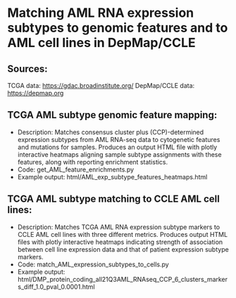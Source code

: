 # Matching AML RNA expression subtypes to genomic features and to AML cell lines in DepMap/CCLE

Sources:
--------
TCGA data: https://gdac.broadinstitute.org/
DepMap/CCLE data: https://depmap.org

TCGA AML subtype genomic feature mapping:
-----------------------------------------
- Description: Matches consensus cluster plus (CCP)-determined expression subtypes from AML RNA-seq data to cytogenetic features
  and mutations for samples. Produces an output HTML file with plotly interactive heatmaps aligning sample subtype assignments with these 
  features, along with reporting enrichment statistics. 
- Code: get_AML_feature_enrichments.py
- Example output: html/AML_exp_subtype_features_heatmaps.html

TCGA AML subtype matching to CCLE AML cell lines:
-------------------------------------------------
- Description: Matches TCGA AML RNA expression subtype markers to CCLE AML cell lines with three different metrics. Produces output HTML
  files with plotly interactive heatmaps indicating strength of association between cell line expression data and that of patient 
  expression subtype markers.
- Code: match_AML_expression_subtypes_to_cells.py
- Example output: html/DMP_protein_coding_all21Q3AML_RNAseq_CCP_6_clusters_markers_diff_1.0_pval_0.0001.html


